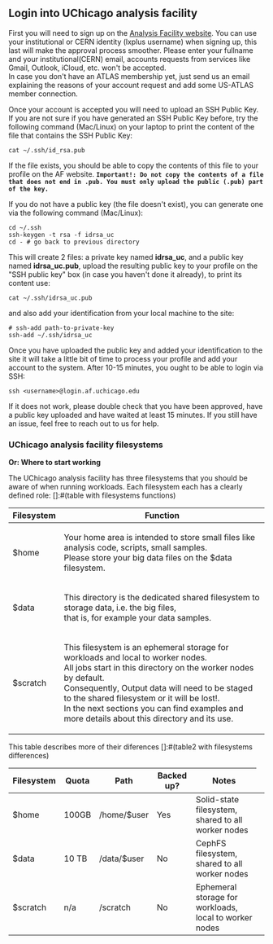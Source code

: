 ## Login into UChicago analysis facility

First you will need to sign up on the [Analysis Facility website](https://af.uchicago.edu/).
You can use your institutional or CERN identity (lxplus username) when signing up, this last will make the approval process smoother. Please enter your fullname and your institutional(CERN) email, accounts requests from services like Gmail, Outlook, iCloud, etc. won't be accepted.  
In case you don't have an ATLAS membership yet, just send us an email explaining the reasons of your account request and add some US-ATLAS member connection. 

Once your account is accepted you will need to upload an SSH Public Key.
If you are not sure if you have generated an SSH Public Key before, try the following command (Mac/Linux) on your laptop to print the content of the file that contains the SSH Public Key:

```
cat ~/.ssh/id_rsa.pub
```

If the file exists, you should be able to copy the contents of this file to your profile on the AF website. **`Important!: Do not copy the contents of a file that does not end in .pub. You must only upload the public (.pub) part of the key.`**


If you do not have a public key (the file doesn't exist), you can generate one via the following command (Mac/Linux):

```
cd ~/.ssh
ssh-keygen -t rsa -f idrsa_uc
cd - # go back to previous directory
```

This will create 2 files: a private key named **idrsa_uc**, and a public key named **idrsa_uc.pub**, upload the resulting public key to your profile on the "SSH public key" box (in case you haven't done it already), to print its content use:

```
cat ~/.ssh/idrsa_uc.pub
```
and also add your identification from your local machine to the site:

```
# ssh-add path-to-private-key
ssh-add ~/.ssh/idrsa_uc
```

Once you have uploaded the public key and added your identification to the site it will take a little bit of time to process your profile and add your account to the system. After 10-15 minutes, you ought to be able to login via SSH:
```
ssh <username>@login.af.uchicago.edu
```
If it does not work, please double check that you have been approved, have a public key uploaded and have waited at least 15 minutes. If you still have an issue, feel free to reach out to us for help.

### UChicago analysis facility filesystems 
**Or: Where to start working**

The UChicago analysis facility has three filesystems that you should be aware of when running workloads. Each filesystem each has a clearly defined role:
[]:#(table with filesystems functions)
<table>
<thead>
<tr>
<th>Filesystem</th>
<th>Function</th>
</tr>
</thead>
<tbody>
<tr>
<td>$home</td>
<td><p>Your home area is intended to store small files like analysis code, scripts, small samples.
<br>Please store your big data files on the $data filesystem. </td></p>
</tr>
<tr>
<td>$data</td>
<td><p>This directory is the dedicated shared filesystem to storage data, i.e. the big files, <br>that is, for example your data samples.</td></p>
</tr>
<tr>
<td>$scratch</td>
<td>
<p>This filesystem is an ephemeral storage for workloads and local to worker nodes.
<br> All jobs start in this directory on the worker nodes by default. 
<br>Consequently, Output data will need to be staged to the shared filesystem or it will be lost!.
<br> In the next sections you can find examples and more details about this directory and its use.
</p>
</tbody>
</table>
This table describes more of their diferences
[]:#(table2  with filesystems differences)

<table>
<thead>
<tr>
<th>Filesystem</th>
<th>Quota</th>
<th>Path</th>
<th>Backed up?</th>
<th>Notes</th>
</tr>
</thead>
<tbody>
<tr>
<td>$home</td>
<td>100GB</td>
<td>/home/$user </td>
<td>Yes</td>
<td>Solid-state filesystem, shared to all worker nodes</td>
</tr>
<tr>
<td>$data</td>
<td> 10 TB </td>
<td>/data/$user  </td>
<td>No</td>
<td>CephFS filesystem, shared to all worker nodes</td>
</tr>
<tr>
<td>$scratch</td>
<td>n/a  </td>
<td>/scratch</td>
<td>No </td>
<td>Ephemeral storage for workloads, local to worker nodes</td>
<td>
</tr>
</tbody>
</table>
